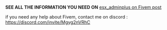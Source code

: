**SEE ALL THE INFORMATION YOU NEED ON** [esx_adminplus on Fivem post](https://forum.cfx.re/t/esx-v1-exm-esx-adminplus/1202550)

if you need any help about Fivem, contact me on discord : https://discord.com/invite/Mgyg2nVRhC
